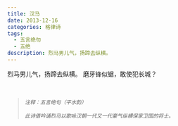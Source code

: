 ```yaml
---
title: 汉马
date: 2013-12-16
categories: 格律诗
tags:
  - 五言绝句
  - 五绝
description: 烈马男儿气，扬蹄去纵横。
---
```


烈马男儿气，扬蹄去纵横。
磨牙锋似锯，敢使犯长城？

<br/>
<blockquote>
<p><small><i>注释：五言绝句（平水韵）</i></small></p>
<p><small><i>此诗借吟诵烈马以歌咏汉朝一代又一代豪气纵横保家卫国的将士。</i></small></p>
</blockquote>